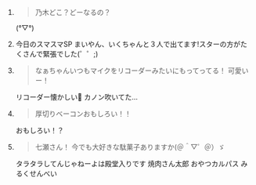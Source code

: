 1. > 乃木どこ？どーなるの？

   (°▽°)

2. 今日のスマスマSP まいやん、いくちゃんと３人で出てます!スターの方がたくさんで緊張でした(゜゜;)

3. > なぁちゃんいつもマイクをリコーダーみたいにもってってる！ 可愛いー！

   リコーダー懐かしい🎈 カノン吹いてた…

4. > 厚切りベーコンおもしろい！！

   おもしろい！？

5. > 七瀬さん！ 今でも大好きな駄菓子ありますか(＠＾▽゜＠）ゞ

   タラタラしてんじゃねーよは殿堂入りです 焼肉さん太郎 おやつカルパス みるくせんべい



